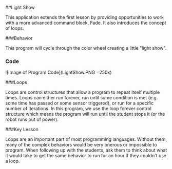 ##Light Show

This application extends the first lesson by providing opportunities to work with a more advanced command block, Fade. It also introduces the concept of loops.

###Behavior

This program will cycle through the color wheel creating a little "light show".

### Code

![Image of Program Code](LightShow.PNG =250x)

###Loops

Loops are control structures that allow a program to repeat itself multiple times. Loops can either run forever, run until some condition is met (e.g. some time has passed or some sensor triggered), or run for a specific number of iterations. In this program, we use the loop forever control structure which means the program will run until the student stops it (or the robot runs out of power).

###Key Lesson

Loops are an important part of most programming languages. Without them, many of the complex behaviors would be very onerous or impossible to program. When following up with the students, ask them to think about what it would take to get the same behavior to run for an hour if they couldn't use a loop.
